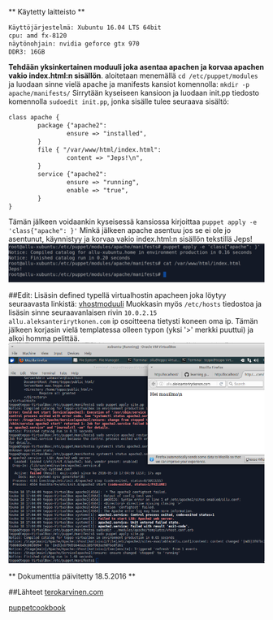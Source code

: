 ** Käytetty laitteisto **
``` 
Käyttöjärjestelmä: Xubuntu 16.04 LTS 64bit
cpu: amd fx-8120
näytönohjain: nvidia geforce gtx 970
DDR3: 16GB
```


**Tehdään yksinkertainen moduuli joka asentaa apachen ja
korvaa apachen vakio index.html:n sisällön**.
aloitetaan menemällä `cd /etc/puppet/modules` ja luodaan sinne vielä
apache ja manifests kansiot komennolla:
`mkdir -p apache/manifests/`
Sirrytään kyseiseen kansioon ja luodaan init.pp tiedosto
komennolla `sudoedit init.pp`, jonka sisälle tulee seuraava
sisältö:
```
class apache {
        package {"apache2":
                ensure => "installed",
        }
        file { "/var/www/html/index.html":
                content => "Jeps!\n",
        }
        service {"apache2":
                ensure => "running",
                enable => "true",
        }
}
```
Tämän jälkeen voidaankin kyseisessä kansiossa kirjoittaa
`puppet apply -e 'class{"apache": }'`
Minkä jälkeen apache asentuu jos se ei ole jo asentunut, käynnistyy ja korvaa
vakio index.html:n sisällön tekstillä Jeps!
![ScreenShot](/images/apassiPuppet.png)

##Edit:
Lisäsin defined typellä virtualhostin apacheen joka löytyy seuraavasta linkistä: [vhostmoduuli](https://github.com/AleksanteriRytkonen/learning_puppet/tree/master/modules/apache)
Muokkasin myös `/etc/hosts` tiedostoa ja lisäsin sinne seuraavanlaisen rivin
`10.0.2.15      allu.aleksanterirytkonen.com` ip osoitteena tietysti koneen oma ip.
Tämän jälkeen korjasin vielä templatessa olleen typon (yksi '>' merkki puuttui) ja alkoi homma pelittää.
![ScreenShot](/images/apachevhost.png)

** Dokumenttia päivitetty 18.5.2016 **

##Lähteet
[terokarvinen.com](http://terokarvinen.com/2016/aikataulu-%E2%80%93-linuxin-keskitetty-hallinta-ict4tn011-9-loppukevat-2016#comments)

[puppetcookbook](http://www.puppetcookbook.com/)
